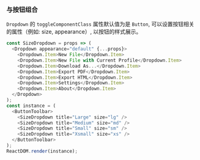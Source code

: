 ### 与按钮组合

`Dropdown` 的 `toggleComponentClass` 属性默认值为是 `Button`, 可以设置按钮相关的属性（例如: size, appearance）, 以按钮的样式展示。

<!--start-code-->

```js
const SizeDropdown = props => (
  <Dropdown appearance="default" {...props}>
    <Dropdown.Item>New File</Dropdown.Item>
    <Dropdown.Item>New File with Current Profile</Dropdown.Item>
    <Dropdown.Item>Download As...</Dropdown.Item>
    <Dropdown.Item>Export PDF</Dropdown.Item>
    <Dropdown.Item>Export HTML</Dropdown.Item>
    <Dropdown.Item>Settings</Dropdown.Item>
    <Dropdown.Item>About</Dropdown.Item>
  </Dropdown>
);
const instance = (
  <ButtonToolbar>
    <SizeDropdown title="Large" size="lg" />
    <SizeDropdown title="Medium" size="md" />
    <SizeDropdown title="Small" size="sm" />
    <SizeDropdown title="Xsmall" size="xs" />
  </ButtonToolbar>
);
ReactDOM.render(instance);
```

<!--end-code-->
